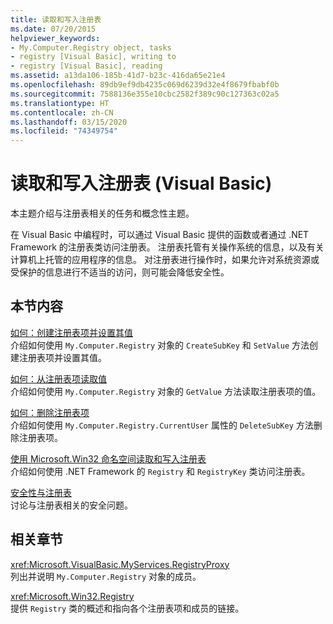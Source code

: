 ```yaml
---
title: 读取和写入注册表
ms.date: 07/20/2015
helpviewer_keywords:
- My.Computer.Registry object, tasks
- registry [Visual Basic], writing to
- registry [Visual Basic], reading
ms.assetid: a13da106-185b-41d7-b23c-416da65e21e4
ms.openlocfilehash: 89db9ef9db4235c069d6239d32e4f8679fbabf0b
ms.sourcegitcommit: 7588136e355e10cbc2582f389c90c127363c02a5
ms.translationtype: HT
ms.contentlocale: zh-CN
ms.lasthandoff: 03/15/2020
ms.locfileid: "74349754"
---
```

# <a name="reading-from-and-writing-to-the-registry-visual-basic"></a>读取和写入注册表 (Visual Basic)

本主题介绍与注册表相关的任务和概念性主题。  
  
 在 Visual Basic 中编程时，可以通过 Visual Basic 提供的函数或者通过 .NET Framework 的注册表类访问注册表。 注册表托管有关操作系统的信息，以及有关计算机上托管的应用程序的信息。 对注册表进行操作时，如果允许对系统资源或受保护的信息进行不适当的访问，则可能会降低安全性。  
  
## <a name="in-this-section"></a>本节内容  

 [如何：创建注册表项并设置其值](../../../../visual-basic/developing-apps/programming/computer-resources/how-to-create-a-registry-key-and-set-its-value.md)  
 介绍如何使用 `My.Computer.Registry` 对象的 `CreateSubKey` 和 `SetValue` 方法创建注册表项并设置其值。  
  
 [如何：从注册表项读取值](../../../../visual-basic/developing-apps/programming/computer-resources/how-to-read-a-value-from-a-registry-key.md)  
 介绍如何使用 `My.Computer.Registry` 对象的 `GetValue` 方法读取注册表项的值。  
  
 [如何：删除注册表项](../../../../visual-basic/developing-apps/programming/computer-resources/how-to-delete-a-registry-key.md)  
 介绍如何使用 `My.Computer.Registry.CurrentUser` 属性的 `DeleteSubKey` 方法删除注册表项。  
  
 [使用 Microsoft.Win32 命名空间读取和写入注册表](../../../../visual-basic/developing-apps/programming/computer-resources/reading-from-and-writing-to-the-registry-using-the-microsoft-win32-namespace.md)  
 介绍如何使用 .NET Framework 的 `Registry` 和 `RegistryKey` 类访问注册表。  
  
 [安全性与注册表](../../../../visual-basic/developing-apps/programming/computer-resources/security-and-the-registry.md)  
 讨论与注册表相关的安全问题。  
  
## <a name="related-sections"></a>相关章节  

 <xref:Microsoft.VisualBasic.MyServices.RegistryProxy>  
 列出并说明 `My.Computer.Registry` 对象的成员。  
  
 <xref:Microsoft.Win32.Registry>  
 提供 `Registry` 类的概述和指向各个注册表项和成员的链接。
